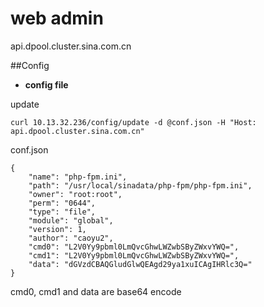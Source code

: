 web admin
========
api.dpool.cluster.sina.com.cn

##Config

* **config file**

update

	curl 10.13.32.236/config/update -d @conf.json -H "Host: api.dpool.cluster.sina.com.cn"

conf.json

	{
	    "name": "php-fpm.ini",
	    "path": "/usr/local/sinadata/php-fpm/php-fpm.ini",
	    "owner": "root:root",
	    "perm": "0644",
	    "type": "file",
	    "module": "global",
	    "version": 1,
	    "author": "caoyu2",
	    "cmd0": "L2V0Yy9pbml0LmQvcGhwLWZwbSByZWxvYWQ=",
	    "cmd1": "L2V0Yy9pbml0LmQvcGhwLWZwbSByZWxvYWQ=",
	    "data": "dGVzdCBAQGludGlwQEAgd29ya1xuICAgIHRlc3Q="
	}

cmd0, cmd1 and data are base64 encode
